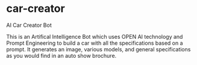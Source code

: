 # car-creator
AI Car Creator Bot

This is an Artifical Intelligence Bot which uses OPEN AI technology and Prompt Engineering to build a car with all the specifications based on a prompt. It generates an image, various models, and general specifications as you would find in an auto show brochure. 
